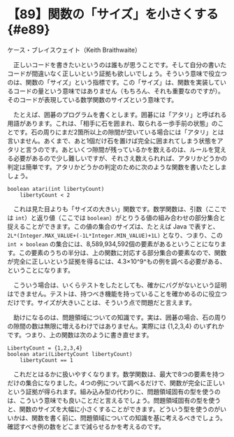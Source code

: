 # 【89】関数の「サイズ」を小さくする{#e89}

<div class="author">ケース・ブレイスウェイト（Keith Braithwaite）</div>

　正しいコードを書きたいというのは誰もが思うことです。そして自分の書いたコードが間違いなく正しいという証拠も欲しいでしょう。そういう意味で役立つのは、関数の「サイズ」という指標です。この「サイズ」は、関数を実装しているコードの量という意味ではありません（もちろん、それも重要なのですが）。そのコードが表現している数学関数のサイズという意味です。

　たとえば、囲碁のプログラムを書くとします。囲碁には「アタリ」と呼ばれる用語があります。これは、「相手に石を囲まれ、取られる一歩手前の状態」のことです。石の周りにまだ2箇所以上の隙間が空いている場合には「アタリ」とは言いません。あくまで、あと1個だけ石を置けば完全に囲まれてしまう状態をアタリと言うのです。あといくつ隙間が残っているかを数えるのは、ルールを覚える必要があるので少し難しいですが、それさえ数えられれば、アタリかどうかの判定は簡単です。アタリかどうかの判定のために次のような関数を書いたとしましょう。

```
boolean atari(int libertyCount)
    libertyCount < 2
```

　これは見た目よりも「サイズの大きい」関数です。数学関数は、引数（ここでは `int`）と返り値（ここでは `boolean`）がとりうる値の組み合わせの部分集合と捉えることができます。この値の集合のサイズは、たとえば Java で表すと、`2L*(Integer.MAX_VALUE+(-1L*Integer.MIN_VALUE)+1L)` となり、つまり、この `int × boolean` の集合には、8,589,934,592個の要素があるということになります。この要素のうちの半分は、上の関数に対応する部分集合の要素なので、関数が完全に正しいという証拠を得るには、4.3×10^9^もの例を調べる必要がある、ということになります。

　こういう場合は、いくらテストをしたとしても、確かにバグがないという証明はできません。テストは、持つべき機能を持っていることを確かめるのに役立つだけです。サイズが大きいことは、そういう点で問題だと言えます。

　助けになるのは、問題領域についての知識です。実は、囲碁の場合、石の周りの隙間の数は無限に増えるわけではありません。実際には {1,2,3,4} のいずれかです。つまり、上の関数は次のように書き直せます。

```
LibertyCount = {1,2,3,4}
boolean atari(LibertyCount libertyCount)
    libertyCount == 1
```

　これだとはるかに扱いやすくなります。数学関数は、最大で8つの要素を持つだけの集合になりました。4つの例について調べるだけで、関数が完全に正しいという証拠が得られます。組み込み型の代わりに、問題領域固有の型を使うのは、こういう意味でも良いことだと言えるでしょう。問題領域固有の型を使うと、関数のサイズを大幅に小さくすることができます。どういう型を使うのがいいかは、関数を書く前に、問題領域についての知識を基に考えるべきでしょう。確認すべき例の数をどこまで減らせるかを考えるのです。
